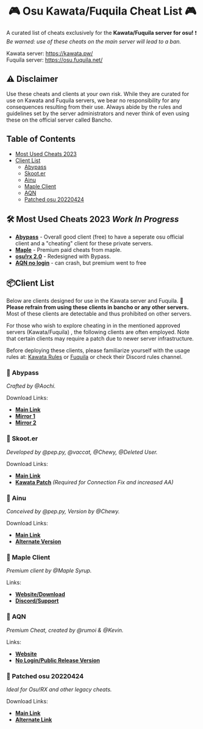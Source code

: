 <div align="center">
  <h1>🎮 Osu Kawata/Fuquila Cheat List 🎮</h1>
</div>

A curated list of cheats exclusively for the **Kawata/Fuquila server for osu!** ❗ _Be warned: use of these cheats on the main server will lead to a ban._

Kawata server: https://kawata.pw/ <br/>
Fuquila server: https://osu.fuquila.net/

## ⚠️ Disclaimer <a name="disclaimer"></a>
Use these cheats and clients at your own risk. While they are curated for use on Kawata and Fuquila servers, we bear no responsibility for any consequences resulting from their use. Always abide by the rules and guidelines set by the server administrators and never think of even using these on the official server called Bancho.

## Table of Contents
- [Most Used Cheats 2023](#cheat-list)
- [Client List](#kawata-client-list)
  - [Abypass](#abypass)
  - [Skoot.er](#skooter)
  - [Ainu](#ainu)
  - [Maple Client](#maple-client)
  - [AQN](#aqn)
  - [Patched osu 20220424](#patched-osu-20220424)

## 🛠️ Most Used Cheats 2023 *Work In Progress* <a name="cheat-list"></a>
- [**Abypass**](https://abypass.fumo.lol/updater) - Overall good client (free) to have a seperate osu official client and a "cheating" client for these private servers.
- [**Maple**](https://maple.software/) - Premium paid cheats from maple.
- [**osu!rx 2.0**](https://www.mpgh.net/forum/showthread.php?t=1538659) - Redesigned with Bypass.
- [**AQN no login**](https://github.com/rumoi/AQN_nologin) - can crash, but premium went to free 


## 📦Client List <a name="kawata-client-list"></a>
Below are clients designed for use in the Kawata server and Fuquila. 🚫 **Please refrain from using these clients in bancho or any other servers.** Most of these clients are detectable and thus prohibited on other servers. 

For those who wish to explore cheating in in the mentioned approved servers (Kawata/Fuquila) , the following clients are often employed. Note that certain clients may require a patch due to newer server infrastructure.

Before deploying these clients, please familiarize yourself with the usage rules at: [Kawata Rules](https://kawata.pw/doc/rules) or [Fuquila](https://fuquila.net/doc/rules) or check their Discord rules channel.

### 🎯 Abypass <a name="abypass"></a>
_Crafted by @Aochi._

Download Links: 
- [**Main Link**](https://abypass.fumo.lol/updater)
- [**Mirror 1**](https://api.upload.systems/images/KZ5Kk0wV/download)
- [**Mirror 2**](https://files.microu.sbs/mirror/abypass.zip)

### 🎯 Skoot.er <a name="skooter"></a>
_Developed by @pep.py, @vaccat, @Chewy, @Deleted User._

Download Links: 
- [**Main Link**](https://skooter.shibe.lol/)
- [**Kawata Patch**](https://cdn.discordapp.com/attachments/598976475579809860/1082588578858680330/skooter_b5.exe) _(Required for Connection Fix and increased AA)_

### 🎯 Ainu <a name="ainu"></a>
_Conceived by @pep.py, Version by @Chewy._

Download Links:
- [**Main Link**](https://cdn.discordapp.com/attachments/827128975897657344/889117178744434738/ainu-cheat.exe)
- [**Alternate Version**](https://cdn.discordapp.com/attachments/837034085478039574/902318926980071434/ainu-cheat_1.exe)

### 🎯 Maple Client <a name="maple-client"></a>
_Premium client by @Maple Syrup._

Links: 
- [**Website/Download**](https://maple.software/)
- [**Discord/Support**](https://discord.com/invite/P9Yn8FfC2v)

### 🎯 AQN <a name="aqn"></a>
_Premium Cheat, created by @rumoi & @Kevin._

Links: 
- [**Website**](https://theaquila.net/)
- [**No Login/Public Release Version**](https://github.com/rumoi/AQN_nologin)

### 🎯 Patched osu 20220424 <a name="patched-osu-20220424"></a>
_Ideal for Osu!RX and other legacy cheats._

Download Links: 
- [**Main Link**](https://osekai.net/snapshots/versions/b20220424/b20220424.zip)
- [**Alternate Link**](https://cdn.discordapp.com/attachments/598976475579809860/1082594775988981760/osu.exe)


